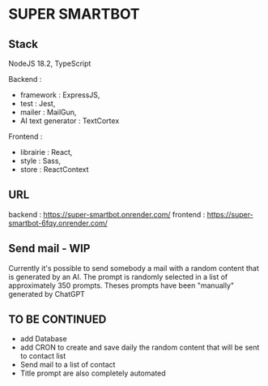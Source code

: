 # SUPER SMARTBOT

## Stack 
NodeJS 18.2, TypeScript

Backend : 
  - framework : ExpressJS,
  - test : Jest,
  - mailer : MailGun,
  - AI text generator : TextCortex

Frontend :
  - librairie : React,
  - style : Sass,
  - store : ReactContext

## URL
backend : https://super-smartbot.onrender.com/
frontend : https://super-smartbot-6fqy.onrender.com/

## Send mail - WIP

Currently it's possible to send somebody a mail with a random content that is generated by an AI.
The prompt is randomly selected in a list of approximately 350 prompts.
Theses prompts have been "manually" generated by ChatGPT


## TO BE CONTINUED
- add Database
- add CRON to create and save daily the random content that will be sent to contact list
- Send mail to a list of contact
- Title prompt are also completely automated
